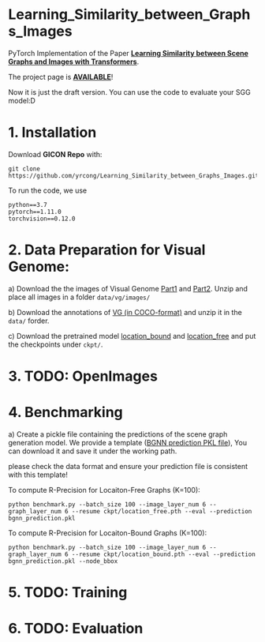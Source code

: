 # Learning_Similarity_between_Graphs_Images
PyTorch Implementation of the Paper [**Learning Similarity between Scene Graphs and Images with Transformers**](https://arxiv.org/abs/2304.00590).

The project page is [**AVAILABLE**](https://yrcong.github.io/gicon/)!

Now it is just the draft version. You can use the code to evaluate your SGG model:D

# 1. Installation
Download **GICON Repo** with:
```
git clone https://github.com/yrcong/Learning_Similarity_between_Graphs_Images.git
```

To run the code, we use 
```
python==3.7
pytorch==1.11.0
torchvision==0.12.0 
```
# 2. Data Preparation for Visual Genome:
a) Download the the images of Visual Genome [Part1](https://cs.stanford.edu/people/rak248/VG_100K_2/images.zip) and [Part2](https://cs.stanford.edu/people/rak248/VG_100K_2/images2.zip). Unzip and place all images in a folder ```data/vg/images/```

b) Download the annotations of [VG (in COCO-format)](https://drive.google.com/file/d/1aGwEu392DiECGdvwaYr-LgqGLmWhn8yD/view?usp=sharing) and unzip it in the ```data/``` forder.

c) Download the pretrained model [location_bound](https://cloud.tnt.uni-hannover.de/index.php/s/RHRbbrPMDboFbKF) and [location_free](https://cloud.tnt.uni-hannover.de/index.php/s/EdKTbTCLCKbPNoS) and put the checkpoints under ```ckpt/```.

# 3. TODO: OpenImages
# 4. Benchmarking
a) Create a pickle file containing the predictions of the scene graph generation model. We provide a template ([BGNN prediction PKL file](https://cloud.tnt.uni-hannover.de/index.php/s/w3jeKgJg62g8e5W)), 
You can download it and save it under the working path.

please check the data format and ensure your prediction file is consistent with this template!

To compute R-Precision for Locaiton-Free Graphs (K=100):
```
python benchmark.py --batch_size 100 --image_layer_num 6 --graph_layer_num 6 --resume ckpt/location_free.pth --eval --prediction bgnn_prediction.pkl
```

To compute R-Precision for Locaiton-Bound Graphs (K=100):
```
python benchmark.py --batch_size 100 --image_layer_num 6 --graph_layer_num 6 --resume ckpt/location_bound.pth --eval --prediction bgnn_prediction.pkl --node_bbox
```

# 5. TODO: Training
# 6. TODO: Evaluation

